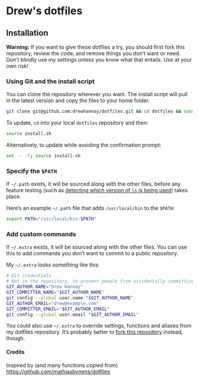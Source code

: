 # Drew's dotfiles

## Installation

**Warning:** If you want to give these dotfiles a try, you should first fork this repository, review the code, and remove things you don’t want or need. Don’t blindly use my settings unless you know what that entails. Use at your own risk!

### Using Git and the install script

You can clone the repository wherever you want. The install script will pull in the latest version and copy the files to your home folder.

```bash
git clone git@github.com:drewhannay/dotfiles.git && cd dotfiles && source install.sh
```

To update, `cd` into your local `dotfiles` repository and then:

```bash
source install.sh
```

Alternatively, to update while avoiding the confirmation prompt:

```bash
set -- -f; source install.sh
```

### Specify the `$PATH`

If `~/.path` exists, it will be sourced along with the other files, before any feature testing (such as [detecting which version of `ls` is being used](https://github.com/drewhannay/blob/main/.aliases#L3-L10)) takes place.

Here’s an example `~/.path` file that adds `/usr/local/bin` to the `$PATH`:

```bash
export PATH="/usr/local/bin:$PATH"
```

### Add custom commands

If `~/.extra` exists, it will be sourced along with the other files. You can use this to add commands you don’t want to commit to a public repository.

My `~/.extra` looks something like this:

```bash
# Git credentials
# Not in the repository, to prevent people from accidentally committing under my name
GIT_AUTHOR_NAME="Drew Hannay"
GIT_COMMITTER_NAME="$GIT_AUTHOR_NAME"
git config --global user.name "$GIT_AUTHOR_NAME"
GIT_AUTHOR_EMAIL="drew@example.com"
GIT_COMMITTER_EMAIL="$GIT_AUTHOR_EMAIL"
git config --global user.email "$GIT_AUTHOR_EMAIL"
```

You could also use `~/.extra` to override settings, functions and aliases from my dotfiles repository. It’s probably better to [fork this repository](https://github.com/drewhannay/dotfiles/fork) instead, though.

#### Credits

Inspired by (and many functions copied from) https://github.com/mathiasbynens/dotfiles